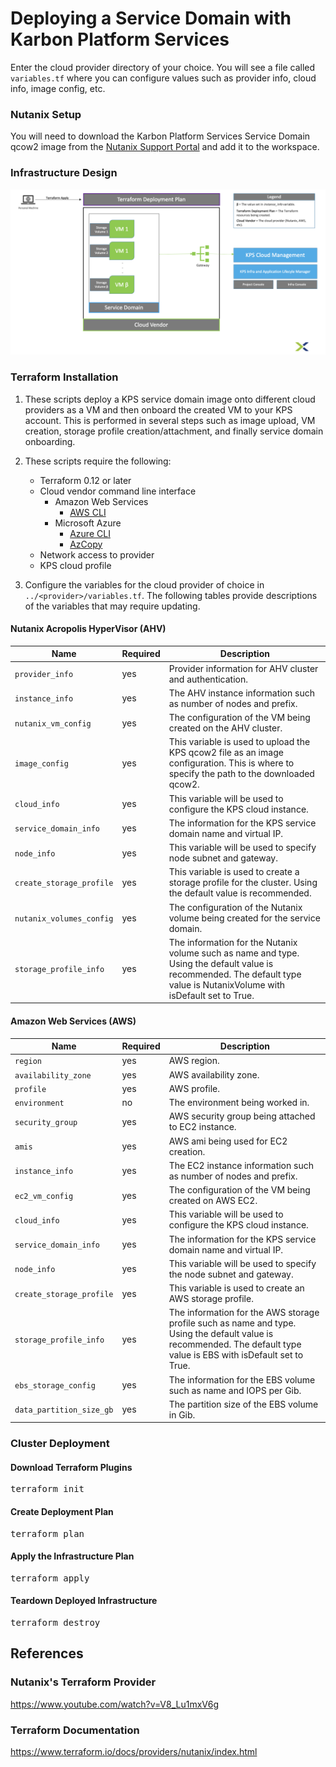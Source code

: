 # Deploying a Service Domain with Karbon Platform Services

Enter the cloud provider directory of your choice. You will see a file called `variables.tf` where you can configure values such as provider info, cloud info, image config, etc.

### Nutanix Setup

You will need to download the Karbon Platform Services Service Domain qcow2 image from the [Nutanix Support Portal](https://portal.nutanix.com/page/downloads?product=karbonplatformservices) and add it to the 
workspace.

### Infrastructure Design

![Infrastructure Design!](img/tf-design.png "Terraform Design")

### Terraform Installation 

1. These scripts deploy a KPS service domain image onto different cloud providers as a VM and then onboard the created VM to your KPS account. This is performed in several steps such as image upload, VM creation, storage profile creation/attachment, and finally service domain onboarding.

2. These scripts require the following:
    * Terraform 0.12 or later
    * Cloud vendor command line interface
    	* Amazon Web Services
    		* [AWS CLI](https://aws.amazon.com/cli/)
    	* Microsoft Azure
    		* [Azure CLI](https://docs.microsoft.com/en-us/cli/azure/install-azure-cli)
    		* [AzCopy](https://docs.microsoft.com/en-us/azure/storage/common/storage-use-azcopy-v10)
    * Network access to provider
    * KPS cloud profile 

3. Configure the variables for the cloud provider of choice in `../<provider>/variables.tf`. The following tables provide descriptions of the variables that may require updating.

#### Nutanix Acropolis HyperVisor (AHV)
|Name | Required  | Description       |
|----------------|------------|--------------|
| `provider_info` | yes | Provider information for AHV cluster and authentication.  |
| `instance_info`     | yes  | The AHV instance information such as number of nodes and prefix.    |
| `nutanix_vm_config` | yes | The configuration of the VM being created on the AHV cluster. |
| `image_config` | yes | This variable is used to upload the KPS qcow2 file as an image configuration. This is where to specify the path to the downloaded qcow2. |
| `cloud_info` | yes | This variable will be used to configure the KPS cloud instance.  |
| `service_domain_info`   | yes  | The information for the KPS service domain name and virtual IP. |
| `node_info`  | yes  | This variable will be used to specify node subnet and gateway.    |
| `create_storage_profile` | yes | This variable is used to create a storage profile for the cluster. Using the default value is recommended. |
| `nutanix_volumes_config` | yes | The configuration of the Nutanix volume being created for the service domain. |
| `storage_profile_info` | yes | The information for the Nutanix volume such as name and type. Using the default value is recommended. The default type value is NutanixVolume with isDefault set to True. |

#### Amazon Web Services (AWS)
|Name | Required  | Description       |
|----------------|------------|--------------|
| `region` | yes | AWS region.  |
| `availability_zone` | yes | AWS availability zone.  |
| `profile` | yes | AWS profile.  |
| `environment` | no | The environment being worked in.  |
| `security_group` | yes | AWS security group being attached to EC2 instance.  |
| `amis` | yes | AWS ami being used for EC2 creation.  |
| `instance_info`     | yes  | The EC2 instance information such as number of nodes and prefix.    |
| `ec2_vm_config` | yes | The configuration of the VM being created on AWS EC2. |
| `cloud_info` | yes | This variable will be used to configure the KPS cloud instance.  |
| `service_domain_info`   | yes  | The information for the KPS service domain name and virtual IP. |
| `node_info`  | yes  | This variable will be used to specify the node subnet and gateway.    |
| `create_storage_profile` | yes | This variable is used to create an AWS storage profile. |
| `storage_profile_info` | yes | The information for the AWS storage profile such as name and type. Using the default value is recommended. The default type value is EBS with isDefault set to True. |
| `ebs_storage_config` | yes | The information for the EBS volume such as name and IOPS per Gib. |
| `data_partition_size_gb` | yes | The partition size of the EBS volume in Gib. |

### Cluster Deployment

#### Download Terraform Plugins
<pre>terraform init</pre>

#### Create Deployment Plan
<pre>terraform plan</pre>

#### Apply the Infrastructure Plan
<pre>terraform apply</pre>

#### Teardown Deployed Infrastructure
<pre>terraform destroy</pre>


## References

### Nutanix's Terraform Provider
https://www.youtube.com/watch?v=V8_Lu1mxV6g 

### Terraform Documentation
https://www.terraform.io/docs/providers/nutanix/index.html